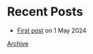 # Recent Posts

* [First post](_posts/2024-05-01-FirstPost.md) on 1 May 2024
 

[Archive](archive.md)
